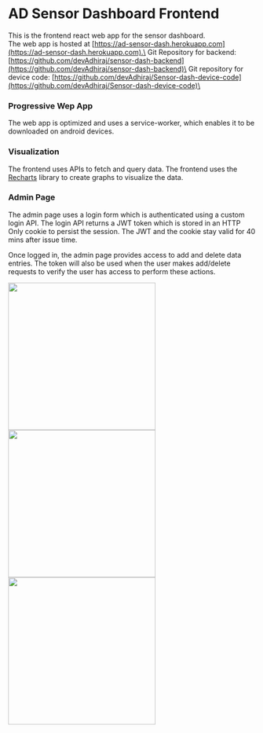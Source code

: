 # AD Sensor Dashboard Frontend
This is the frontend react web app for the sensor dashboard.\
The web app is hosted at [https://ad-sensor-dash.herokuapp.com](https://ad-sensor-dash.herokuapp.com).\
Git Repository for backend: [https://github.com/devAdhiraj/sensor-dash-backend](https://github.com/devAdhiraj/sensor-dash-backend)\
Git repository for device code: [https://github.com/devAdhiraj/Sensor-dash-device-code](https://github.com/devAdhiraj/Sensor-dash-device-code)\

### Progressive Wep App
The web app is optimized and uses a service-worker, which enables it to be downloaded on android devices. 

### Visualization
The frontend uses APIs to fetch and query data.
The frontend uses the [Recharts](https://recharts.org/en-US/) library to create graphs to visualize the data.

### Admin Page
The admin page uses a login form which is authenticated using a custom login API. The login API returns a JWT token which is stored in an HTTP Only cookie to persist the session. The JWT and the cookie stay valid for 40 mins after issue time.

Once logged in, the admin page provides access to add and delete data entries. The token will also be used when the user makes add/delete requests to verify the user has access to perform these actions.

<img src="https://user-images.githubusercontent.com/75645547/148710626-fd7c7246-1f30-4402-a506-fbcdbf1a68b6.png" height="300">

<img src="https://user-images.githubusercontent.com/75645547/148710641-5051d05e-303b-40cc-b919-c254fc99bc72.png" height="300">

<img src="https://user-images.githubusercontent.com/75645547/148710652-b78dd63c-5f61-48f4-8dc0-ef7b0c2e4b4b.png" height="300">

